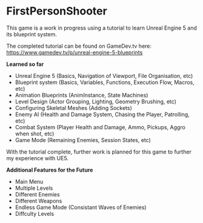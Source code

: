 # FirstPersonShooter
This game is a work in progress using a tutorial to learn Unreal Engine 5 and its blueprint system. 

The completed tutorial can be found on GameDev.tv here: https://www.gamedev.tv/p/unreal-engine-5-blueprints

**Learned so far**
- Unreal Engine 5 (Basics, Navigation of Viewport, File Organisation, etc)
- Blueprint system (Basics, Variables, Functions, Execution Flow, Macros, etc)
- Animation Blueprints (AnimInstance, State Machines)
- Level Design (Actor Grouping, Lighting, Geometry Brushing, etc)
- Configuring Skeletal Meshes (Adding Sockets)
- Enemy AI (Health and Damage System, Chasing the Player, Patrolling, etc)
- Combat System (Player Health and Damage, Ammo, Pickups, Aggro when shot, etc)
- Game Mode (Remaining Enemies, Session States, etc)

With the tutorial complete, further work is planned for this game to further my experience with UE5.

**Additional Features for the Future**
- Main Menu
- Multiple Levels
- Different Enemies
- Different Weapons
- Endless Game Mode (Consistant Waves of Enemies)
- Diffculty Levels


